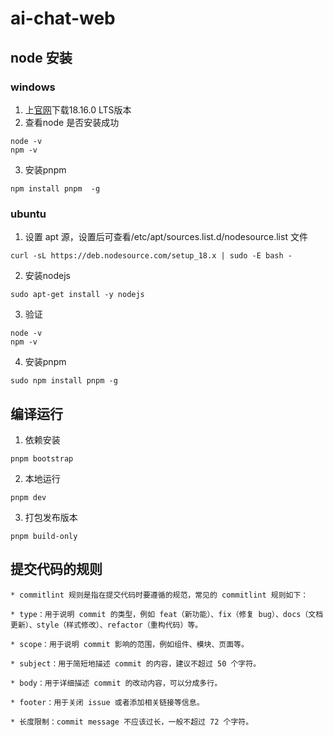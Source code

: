 # ai-chat-web 

## node 安装
### windows
1. 上[官网](https://nodejs.org/en)下载18.16.0 LTS版本
2. 查看node 是否安装成功
```
node -v
npm -v
```
3. 安装pnpm
```
npm install pnpm  -g
```

### ubuntu
1. 设置 apt 源，设置后可查看/etc/apt/sources.list.d/nodesource.list 文件
```
curl -sL https://deb.nodesource.com/setup_18.x | sudo -E bash -
```
2. 安装nodejs
```
sudo apt-get install -y nodejs
```
3. 验证
```
node -v
npm -v
```
4. 安装pnpm
```
sudo npm install pnpm -g
```

## 编译运行
1. 依赖安装
``` 
pnpm bootstrap
```
2. 本地运行
```
pnpm dev
```
3. 打包发布版本
```
pnpm build-only
```

## 提交代码的规则
```
* commitlint 规则是指在提交代码时要遵循的规范，常见的 commitlint 规则如下：

* type：用于说明 commit 的类型，例如 feat（新功能）、fix（修复 bug）、docs（文档更新）、style（样式修改）、refactor（重构代码）等。

* scope：用于说明 commit 影响的范围，例如组件、模块、页面等。

* subject：用于简短地描述 commit 的内容，建议不超过 50 个字符。

* body：用于详细描述 commit 的改动内容，可以分成多行。

* footer：用于关闭 issue 或者添加相关链接等信息。

* 长度限制：commit message 不应该过长，一般不超过 72 个字符。
```